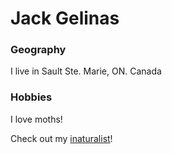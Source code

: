 # Jack Gelinas

### Geography

I live in Sault Ste. Marie, ON. Canada

### Hobbies

I love moths!

Check out my [inaturalist](https://inaturalist.ca/people/jackgelinas)!
